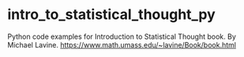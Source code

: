 intro_to_statistical_thought_py
===============================

Python code examples for Introduction to Statistical Thought book. By Michael Lavine. https://www.math.umass.edu/~lavine/Book/book.html